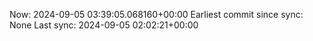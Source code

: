 Now: 2024-09-05 03:39:05.068160+00:00 Earliest commit since sync: None Last sync: 2024-09-05 02:02:21+00:00
